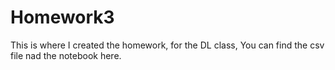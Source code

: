 # Homework3

This is where I created the homework, for the DL class, You can find the csv file nad the notebook here.
